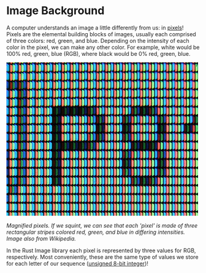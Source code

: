 # Image Background

A computer understands an image a little differently from us: in [pixels](https://en.wikipedia.org/wiki/Pixel)! Pixels are the elemental building blocks of images, usually each comprised of three colors: red, green, and blue. Depending on the intensity of each color in the pixel, we can make any other color. For example, white would be 100% red, green, blue (RGB), where black would be 0% red, green, blue.

![magnified pixels](./img/magpix.jpg)

*Magnified pixels. If we squint, we can see that each 'pixel' is made of three rectangular stripes colored red, green, and blue in differing intensities. Image also from Wikipedia.*

In the Rust Image library each pixel is represented by three values for RGB, respectively. Most conveniently, these are the same type of values we store for each letter of our sequence ([unsigned 8-bit integer](https://doc.rust-lang.org/book/ch03-02-data-types.html))! 

